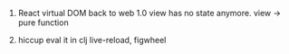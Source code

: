 1. React
virtual DOM
back to web 1.0
view has no state anymore. view  -> pure function


2. hiccup
eval it in clj
live-reload, figwheel


